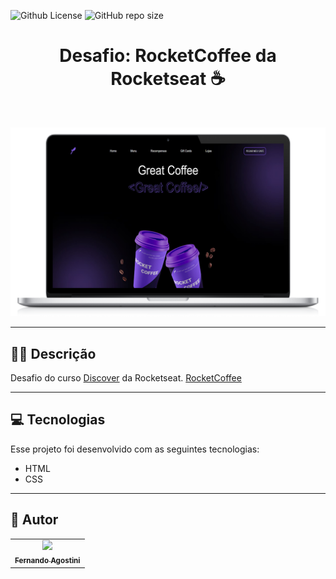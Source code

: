 ![Github License](https://img.shields.io/github/license/FernandoAgostiniSilva/Desafio-RocketCoffee?color=blueviolet) 
![GitHub repo size](https://img.shields.io/github/repo-size/FernandoAgostiniSilva/Desafio-RocketCoffee?color=blueviolet)

<h1 align="center">
 Desafio: RocketCoffee da Rocketseat ☕
</h1>

<br>

![ProjetoFinal](https://github.com/FernandoAgostiniSilva/Desafio-RocketCoffee/blob/main/assets/laptop.png)


-----

## ✍🏻 Descrição 

Desafio do curso  [ Discover](https://app.rocketseat.com.br/discover) da Rocketseat.  [ RocketCoffee](https://github.com/FernandoAgostiniSilva/Desafio-RocketCoffee)

-----

## 💻 Tecnologias

Esse projeto foi desenvolvido com as seguintes tecnologias:

- HTML
- CSS

-----


## 👤 Autor<br>
<table>
  <tr>
    <td align="center">
      <a href="https://github.com/FernandoAgostiniSilva">
        <img src="https://avatars.githubusercontent.com/u/102077485?s=400&u=84ad5cbb69eb4620173cdaf5877aa43917b7fc56&v=4" width="100px;" /><br>
        <sub>
          <b>Fernando Agostini</b>
        </sub>
      </a>
    </td>
  </tr>
</table>
